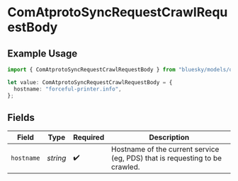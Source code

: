 # ComAtprotoSyncRequestCrawlRequestBody

## Example Usage

```typescript
import { ComAtprotoSyncRequestCrawlRequestBody } from "bluesky/models/operations";

let value: ComAtprotoSyncRequestCrawlRequestBody = {
  hostname: "forceful-printer.info",
};
```

## Fields

| Field                                                                       | Type                                                                        | Required                                                                    | Description                                                                 |
| --------------------------------------------------------------------------- | --------------------------------------------------------------------------- | --------------------------------------------------------------------------- | --------------------------------------------------------------------------- |
| `hostname`                                                                  | *string*                                                                    | :heavy_check_mark:                                                          | Hostname of the current service (eg, PDS) that is requesting to be crawled. |
